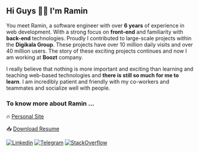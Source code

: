 ## Hi Guys ✋🏻 I'm **Ramin**

You meet Ramin, a software engineer with over **6 years** of experience in web development. With a strong focus on **front-end** and familiarity with **back-end** technologies.
Proudly I contributed to large-scale projects within the **Digikala Group**. These projects have over 10 million daily visits and over 40 million users. The story of these exciting projects continues and now I am working at **Boozt** company.

I really believe that nothing is more important and exciting than learning and teaching web-based technologies and **there is still so much for me to learn**. I am incredibly patient and friendly with my co-workers and teammates and socialize well with people.

### To know more about Ramin ...

🔥 [Personal Site](https://raminrezaei.ir)

📥 [Download Resume](https://raminrezaei.ir/resume.pdf)

[![Linkedin](https://img.shields.io/badge/-LinkedIn-076678?style=flat&logo=Linkedin&logoColor=fbf1c7)](https://www.linkedin.com/in/raminr77/)
[![Telegram](https://img.shields.io/badge/-Telegram-076678?style=flat&logo=telegram&logoColor=fbf1c7)](https://telegram.me/raminr77/)
[![StackOverflow](https://img.shields.io/badge/-StackOverflow-af3a03?style=flat&logo=stackoverflow&logoColor=fbf1c7)](https://stackoverflow.com/users/9749174/ramin-rezaei)
